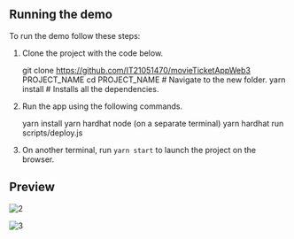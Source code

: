 ## Running the demo

To run the demo follow these steps:

1. Clone the project with the code below.

   git clone https://github.com/IT21051470/movieTicketAppWeb3 PROJECT_NAME
   cd PROJECT_NAME # Navigate to the new folder.
   yarn install # Installs all the dependencies.
 
2. Run the app using the following commands.

   yarn install
   yarn hardhat node (on a separate terminal)
   yarn hardhat run scripts/deploy.js
   
3. On another terminal, run `yarn start` to launch the project on the browser.

## Preview


![2](https://github.com/IT21051470/movieTicketAppWeb3/assets/87959133/81f39c6c-78ed-4c35-baa1-9d9f8301b925)


![3](https://github.com/IT21051470/movieTicketAppWeb3/assets/87959133/60ff51b1-1a75-44f6-b321-ecb56514fa1b)


